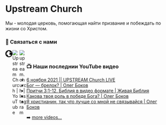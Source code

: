 # Upstream Church

Мы - молодая церковь, помогающая найти призвание и побеждать по жизни со Христом.

### 👥 Связаться с нами

[<img align="left" alt="upstream.life" width="22px" src="https://raw.githubusercontent.com/iconic/open-iconic/master/svg/globe.svg" />][website]
[<img align="left" alt="UpstreamChurch | YouTube" width="22px" src="https://cdn.jsdelivr.net/npm/simple-icons@v3/icons/youtube.svg" />][youtube]
[<img align="left" alt="upstream.church | Instagram" width="22px" src="https://cdn.jsdelivr.net/npm/simple-icons@v3/icons/instagram.svg" />][instagram]

<br />

### 📺 Наши последнии YouTube видео
<!-- YOUTUBE:START -->
- [6 ноября 2021 || UPSTREAM Church LIVE](https://www.youtube.com/watch?v=D9ncRBRXWk4)
- [Бог — брелок? | Олег Боков](https://www.youtube.com/watch?v=viMVZz0Xk2o)
- [Притчи 3:1-12. Библия в видео формате | Живая Библия](https://www.youtube.com/watch?v=bmrWxSAXmFw)
- [Какова твоя роль в победе Бога? | Олег Боков](https://www.youtube.com/watch?v=Uk_tqwPF6q4)
- [Я христианин, так что лучше со мной не связывайся | Олег Боков](https://www.youtube.com/watch?v=DtFGzBx9irU)
<!-- YOUTUBE:END -->

➡️ [more videos...](https://youtube.com/UpstreamChurch)

[website]: https://upstream.life/
[youtube]: https://youtube.com/UpstreamChurch
[instagram]: https://www.instagram.com/upstream.church
